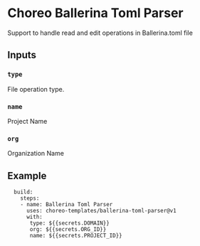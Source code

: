 # Choreo Ballerina Toml Parser

Support to handle read and edit operations in Ballerina.toml file

## Inputs

### `type`

File operation type.

### `name`

Project Name

### `org`

Organization Name


## Example

```
  build:
    steps:
    - name: Ballerina Toml Parser
      uses: choreo-templates/ballerina-toml-parser@v1
      with:
       type: ${{secrets.DOMAIN}}
       org: ${{secrets.ORG_ID}}
       name: ${{secrets.PROJECT_ID}}
```